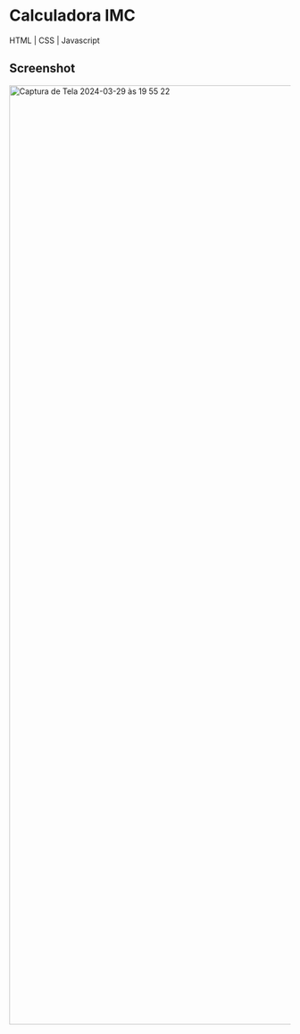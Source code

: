 # Calculadora IMC
HTML | CSS | Javascript

## Screenshot

<img width="1680" alt="Captura de Tela 2024-03-29 às 19 55 22" src="https://github.com/WillMUNHOZ/Calculadora-IMC/assets/124317496/b3535ef8-d82d-42b5-996c-037ff66d1c82">
